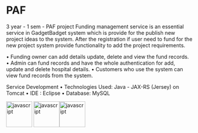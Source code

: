 # PAF
3 year - 1 sem - PAF project 
Funding management service is an essential service in GadgetBadget system which is provide for the publish new project ideas to the system. After the registration if user need to fund for the new project system provide functionality to add the project requirements.

•	Funding owner can add details update, delete and view the fund records.
•	Admin can fund records and have the whole authentication for add, update and delete hospital details.
•	Customers who use the system can view fund records from the system. 

Service Development
•	Technologies Used: Java - JAX-RS (Jersey) on Tomcat
•	IDE	: Eclipse
•	Database: MySQL

<img src="https://www.logo.wine/a/logo/Java_(programming_language)/Java_(programming_language)-Logo.wine.svg" alt="javascript" width="70" height="70"/> <img src="https://cdn.worldvectorlogo.com/logos/eclipse-11.svg" alt="javascript" width="70" height="70"/><img src="https://seeklogo.com/images/M/mysql-logo-69B39F7D18-seeklogo.com.png" alt="javascript" width="70" height="70"/>

